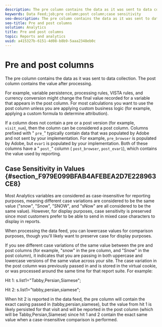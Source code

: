 ```yaml
---
description: The pre column contains the data as it was sent to data collection. The post column contains the value after processing.
keywords: Data Feed;job;pre column;post column;case sensitivity
seo-description: The pre column contains the data as it was sent to data collection. The post column contains the value after processing.
seo-title: Pre and post columns
solution: Analytics
title: Pre and post columns
topic: Reports and analytics
uuid: a415327b-6151-4d08-b8b9-5aaa2348eb0c
---
```


# Pre and post columns

The pre column contains the data as it was sent to data collection. The post column contains the value after processing.

For example, variable persistence, processing rules, VISTA rules, and currency conversion might change the final value recorded for a variable that appears in the post column. For most calculations you want to use the post column unless you are applying custom business logic (for example, applying a custom formula to determine attribution).

If a column does not contain a pre or a post version (for example, `visit_num`), then the column can be considered a post column. Columns prefixed with " `pre_`" typically contain data that was populated by Adobe and not sent by your implementation. For example, `pre_browser` is populated by Adobe, but `evar1` is populated by your implementation. Both of these columns have a " `post_`" column ( `post_browser`, `post_evar1`), which contains the value used by reporting.

## Case Sensitivity in Values {#section_F979E099BFAB4AFEBEA2D7E228963CE8}

Most Analytics variables are considered as case-insensitive for reporting purposes, meaning different case variations are considered to be the same value ("snow", "Snow", "SNOW", and "sNow" are all considered to be the same value). However, for display purposes, case sensitivity is preserved since most customers prefer to be able to send in mixed case characters to display in reports.

When processing the data feed, you can lowercase values for comparison purposes, though you'll likely want to preserve case for display purposes.

If you see different case variations of the same value between the pre and post columns (for example, "snow" in the pre column, and "Snow" in the post column), it indicates that you are passing in both uppercase and lowercase versions of the same value across your site. The case variation in the post column was previously passed in and is stored in the virtual cookie, or was processed around the same time for that report suite. For example:

Hit 1: s.list1="Tabby,Persian,Siamese";

Hit 2: s.list1="tabby,persian,siamese";

When hit 2 is reported in the data feed, the pre column will contain the exact casing passed in (tabby,persian,siamese), but the value from hit 1 is likely persisted for that visit and will be reported in the post column (which will be Tabby,Persian,Siamese) since hit 1 and 2 contain the exact same value when a case-insensitive comparison is performed. 
